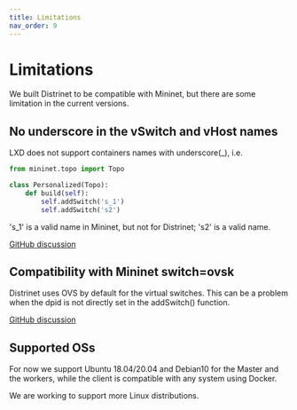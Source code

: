```yaml
---
title: Limitations
nav_order: 9
---
```


# Limitations

We built Distrinet to be compatible with Mininet, but there are some limitation in the current versions.

## No underscore in the vSwitch and vHost names
LXD does not support containers names with underscore(_), 
i.e.

```python
from mininet.topo import Topo

class Personalized(Topo):
    def build(self):
        self.addSwitch('s_1')
        self.addSwitch('s2')
```

's_1' is a valid name in Mininet, but not for Distrinet;
's2' is a valid name.

[GitHub discussion](https://github.com/Giuseppe1992/Distrinet/issues/51)

## Compatibility with Mininet switch=ovsk

Distrinet uses OVS by default for the virtual switches.
This can be a problem when the dpid is not directly set in the addSwitch() function.

[GitHub discussion](https://github.com/Giuseppe1992/Distrinet/issues/50)


## Supported OSs
For now we support Ubuntu 18.04/20.04 and Debian10 for the Master and the workers, while the client is compatible with any system using Docker.

We are working to support more Linux distributions.



